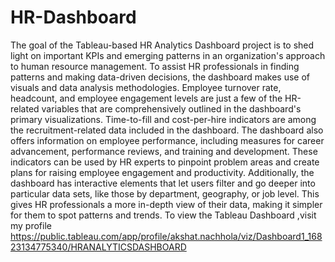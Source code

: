 # HR-Dashboard
The goal of the Tableau-based HR Analytics Dashboard project is to shed light on important KPIs and emerging patterns in an organization's approach to human resource management. To assist HR professionals in finding patterns and making data-driven decisions, the dashboard makes use of visuals and data analysis methodologies. Employee turnover rate, headcount, and employee engagement levels are just a few of the HR-related variables that are comprehensively outlined in the dashboard's primary visualizations. Time-to-fill and cost-per-hire indicators are among the recruitment-related data included in the dashboard.
The dashboard also offers information on employee performance, including measures for career advancement, performance reviews, and training and development. These indicators can be used by HR experts to pinpoint problem areas and create plans for raising employee engagement and productivity.
Additionally, the dashboard has interactive elements that let users filter and go deeper into particular data sets, like those by department, geography, or job level. This gives HR professionals a more in-depth view of their data, making it simpler for them to spot patterns and trends.
To view the Tableau Dashboard ,visit my profile
https://public.tableau.com/app/profile/akshat.nachhola/viz/Dashboard1_16823134775340/HRANALYTICSDASHBOARD
